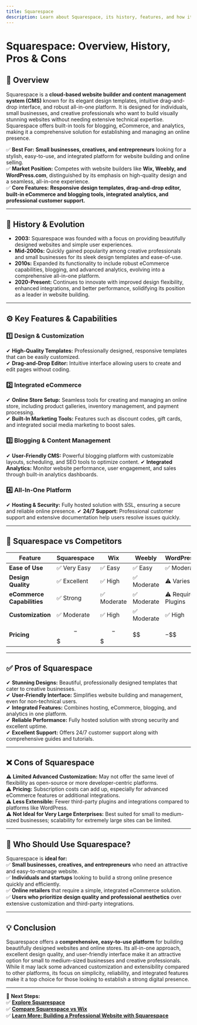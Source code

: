 ```yaml
---
title: Squarespace
description: Learn about Squarespace, its history, features, and how it compares to other website builders.
---
```


# **Squarespace: Overview, History, Pros & Cons**

## **📌 Overview**  
Squarespace is a **cloud-based website builder and content management system (CMS)** known for its elegant design templates, intuitive drag-and-drop interface, and robust all-in-one platform. It is designed for individuals, small businesses, and creative professionals who want to build visually stunning websites without needing extensive technical expertise. Squarespace offers built-in tools for blogging, eCommerce, and analytics, making it a comprehensive solution for establishing and managing an online presence.

✅ **Best For:** **Small businesses, creatives, and entrepreneurs** looking for a stylish, easy-to-use, and integrated platform for website building and online selling.  
✅ **Market Position:** Competes with website builders like **Wix, Weebly, and WordPress.com**, distinguished by its emphasis on high-quality design and a seamless, all-in-one experience.  
✅ **Core Features:** **Responsive design templates, drag-and-drop editor, built-in eCommerce and blogging tools, integrated analytics, and professional customer support.**

---

## **📜 History & Evolution**  
- **2003:** Squarespace was founded with a focus on providing beautifully designed websites and simple user experiences.  
- **Mid-2000s:** Quickly gained popularity among creative professionals and small businesses for its sleek design templates and ease-of-use.  
- **2010s:** Expanded its functionality to include robust eCommerce capabilities, blogging, and advanced analytics, evolving into a comprehensive all-in-one platform.  
- **2020-Present:** Continues to innovate with improved design flexibility, enhanced integrations, and better performance, solidifying its position as a leader in website building.

---

## **⚙️ Key Features & Capabilities**

### **1️⃣ Design & Customization**
✔ **High-Quality Templates:** Professionally designed, responsive templates that can be easily customized.  
✔ **Drag-and-Drop Editor:** Intuitive interface allowing users to create and edit pages without coding.

### **2️⃣ Integrated eCommerce**
✔ **Online Store Setup:** Seamless tools for creating and managing an online store, including product galleries, inventory management, and payment processing.  
✔ **Built-In Marketing Tools:** Features such as discount codes, gift cards, and integrated social media marketing to boost sales.

### **3️⃣ Blogging & Content Management**
✔ **User-Friendly CMS:** Powerful blogging platform with customizable layouts, scheduling, and SEO tools to optimize content.
✔ **Integrated Analytics:** Monitor website performance, user engagement, and sales through built-in analytics dashboards.

### **4️⃣ All-In-One Platform**
✔ **Hosting & Security:** Fully hosted solution with SSL, ensuring a secure and reliable online presence.
✔ **24/7 Support:** Professional customer support and extensive documentation help users resolve issues quickly.

---

## **🔄 Squarespace vs Competitors**

| Feature                   | Squarespace      | Wix             | Weebly          | WordPress.com    |
|---------------------------|------------------|-----------------|-----------------|------------------|
| **Ease of Use**           | ✅ Very Easy     | ✅ Easy         | ✅ Easy         | ✅ Moderate      |
| **Design Quality**        | ✅ Excellent     | ✅ High         | ✅ Moderate     | ⚠ Varies         |
| **eCommerce Capabilities**| ✅ Strong        | ✅ Moderate     | ✅ Moderate     | ⚠ Requires Plugins|
| **Customization**         | ✅ Moderate      | ✅ High         | ✅ Moderate     | ✅ High          |
| **Pricing**               | $$-$$$          | $$-$$$         | $$              | $-$$$            |

---

## **✅ Pros of Squarespace**  
✔ **Stunning Designs:** Beautiful, professionally designed templates that cater to creative businesses.  
✔ **User-Friendly Interface:** Simplifies website building and management, even for non-technical users.  
✔ **Integrated Features:** Combines hosting, eCommerce, blogging, and analytics in one platform.  
✔ **Reliable Performance:** Fully hosted solution with strong security and excellent uptime.  
✔ **Excellent Support:** Offers 24/7 customer support along with comprehensive guides and tutorials.

---

## **❌ Cons of Squarespace**  
⚠ **Limited Advanced Customization:** May not offer the same level of flexibility as open-source or more developer-centric platforms.  
⚠ **Pricing:** Subscription costs can add up, especially for advanced eCommerce features or additional integrations.  
⚠ **Less Extensible:** Fewer third-party plugins and integrations compared to platforms like WordPress.  
⚠ **Not Ideal for Very Large Enterprises:** Best suited for small to medium-sized businesses; scalability for extremely large sites can be limited.

---

## **🎯 Who Should Use Squarespace?**  
Squarespace is **ideal for:**  
✅ **Small businesses, creatives, and entrepreneurs** who need an attractive and easy-to-manage website.  
✅ **Individuals and startups** looking to build a strong online presence quickly and efficiently.  
✅ **Online retailers** that require a simple, integrated eCommerce solution.  
✅ **Users who prioritize design quality and professional aesthetics** over extensive customization and third-party integrations.

---

## **💡 Conclusion**  
Squarespace offers a **comprehensive, easy-to-use platform** for building beautifully designed websites and online stores. Its all-in-one approach, excellent design quality, and user-friendly interface make it an attractive option for small to medium-sized businesses and creative professionals. While it may lack some advanced customization and extensibility compared to other platforms, its focus on simplicity, reliability, and integrated features make it a top choice for those looking to establish a strong digital presence.

---

🚀 **Next Steps:**  
✅ **[Explore Squarespace](https://www.squarespace.com/)**  
✅ **[Compare Squarespace vs Wix](#)**  
✅ **[Learn More: Building a Professional Website with Squarespace](#)**
